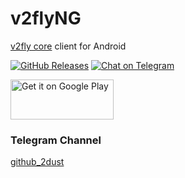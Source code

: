# v2flyNG

[v2fly core](https://github.com/v2fly/v2ray-core) client for Android

[![GitHub Releases](https://img.shields.io/github/downloads/2dust/v2flyNG/latest/total?logo=github)](https://github.com/2dust/v2flyNG/releases)
[![Chat on Telegram](https://img.shields.io/badge/Chat%20on-Telegram-brightgreen.svg)](https://t.me/v2rayn)

<a href="https://play.google.com/store/apps/details?id=com.v2ray.v2fly">
<img alt="Get it on Google Play" src="https://play.google.com/intl/en_us/badges/images/generic/en_badge_web_generic.png" width="165" height="64" />
</a>
 
### Telegram Channel
[github_2dust](https://t.me/github_2dust)
